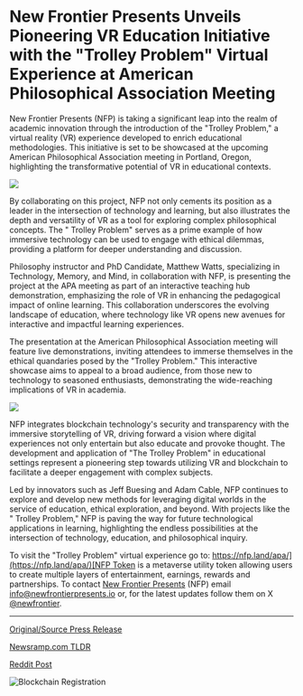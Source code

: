 # New Frontier Presents Unveils Pioneering VR Education Initiative with the "Trolley Problem" Virtual Experience at American Philosophical Association Meeting

New Frontier Presents (NFP) is taking a significant leap into the realm of academic innovation through the introduction of the "Trolley Problem," a virtual reality (VR) experience developed to enrich educational methodologies. This initiative is set to be showcased at the upcoming American Philosophical Association meeting in Portland, Oregon, highlighting the transformative potential of VR in educational contexts.

![](https://api.blockchainwire.io/uploads/NewFrontierPresents/editor_image/a01b3256-922c-4e0d-9a08-6d90b9ebd278.jpg)

By collaborating on this project, NFP not only cements its position as a leader in the intersection of technology and learning, but also illustrates the depth and versatility of VR as a tool for exploring complex philosophical concepts. The " Trolley Problem" serves as a prime example of how immersive technology can be used to engage with ethical dilemmas, providing a platform for deeper understanding and discussion.

Philosophy instructor and PhD Candidate, Matthew Watts, specializing in Technology, Memory, and Mind, in collaboration with NFP, is presenting the project at the APA meeting as part of an interactive teaching hub demonstration, emphasizing the role of VR in enhancing the pedagogical impact of online learning. This collaboration underscores the evolving landscape of education, where technology like VR opens new avenues for interactive and impactful learning experiences.

The presentation at the American Philosophical Association meeting will feature live demonstrations, inviting attendees to immerse themselves in the ethical quandaries posed by the "Trolley Problem." This interactive showcase aims to appeal to a broad audience, from those new to technology to seasoned enthusiasts, demonstrating the wide-reaching implications of VR in academia.

![](https://api.blockchainwire.io/uploads/NewFrontierPresents/editor_image/7592b03c-9fad-4f25-b46a-0d0cfcf00bf9.jpg)

NFP integrates blockchain technology's security and transparency with the immersive storytelling of VR, driving forward a vision where digital experiences not only entertain but also educate and provoke thought. The development and application of "The Trolley Problem" in educational settings represent a pioneering step towards utilizing VR and blockchain to facilitate a deeper engagement with complex subjects.

Led by innovators such as Jeff Buesing and Adam Cable, NFP continues to explore and develop new methods for leveraging digital worlds in the service of education, ethical exploration, and beyond. With projects like the " Trolley Problem," NFP is paving the way for future technological applications in learning, highlighting the endless possibilities at the intersection of technology, education, and philosophical inquiry.

To visit the "Trolley Problem" virtual experience go to: [https://nfp.land/apa/](https://nfp.land/apa/)[NFP Token](https://newfrontierpresents.io/nfp-token/) is a metaverse utility token allowing users to create multiple layers of entertainment, earnings, rewards and partnerships. To contact [New Frontier Presents](https://newfrontierpresents.io) (NFP) email [info@newfrontierpresents.io](mailto:info@newfrontierpresents.io) or, for the latest updates follow them on X [@newfrontier](https://twitter.com/newfrontier). 

---

[Original/Source Press Release](https://blockchainwire.io/press-release/new-frontier-presents-unveils-pioneering-vr-education-initiative-with-the-trolley-problem-virtual-experience-at-american-philosophical-association-meeting-)
                    

[Newsramp.com TLDR](None) 



[Reddit Post](https://www.reddit.com/r/newsramp/comments/1bd7aqj/new_frontier_presents_introduces_vr_experience/) 



![Blockchain Registration](https://cdn.newsramp.app/blockchainwire/qrcode/243/12/daveZ6fs.webp)